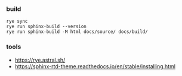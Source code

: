 ### build
```
rye sync
rye run sphinx-build --version
rye run sphinx-build -M html docs/source/ docs/build/
```

### tools
- https://rye.astral.sh/
- https://sphinx-rtd-theme.readthedocs.io/en/stable/installing.html

